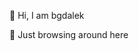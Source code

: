 👋 Hi, I am bgdalek

🌱 Just browsing around here

<!---
bgdalek/bgdalek is a ✨ special ✨ repository because its `README.md` (this file) appears on your GitHub profile.
You can click the Preview link to take a look at your changes.
--->
